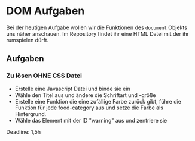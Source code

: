 # DOM Aufgaben

Bei der heutigen Aufgabe wollen wir die Funktionen des `document` Objekts uns näher anschauen.
Im Repository findet ihr eine HTML Datei mit der ihr rumspielen dürft.

## Aufgaben

### Zu lösen OHNE CSS Datei

- Erstelle eine Javascript Datei und binde sie ein
- Wähle den Titel aus und ändere die Schriftart und -größe
- Erstelle eine Funktion die eine zufällige Farbe zurück gibt, führe die Funktion für jede food-category aus und setze die Farbe als Hintergrund.
- Wähle das Element mit der ID "warning" aus und zentriere sie

Deadline: 1,5h
